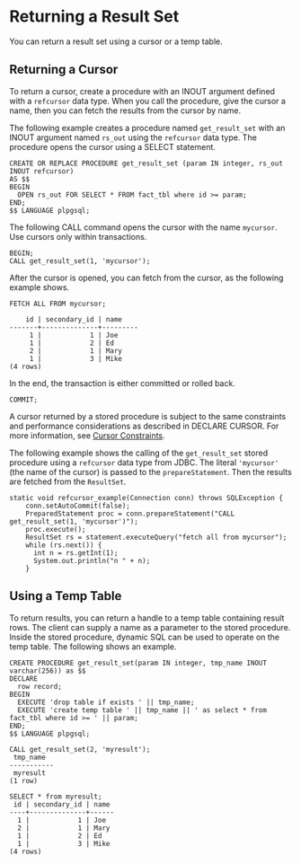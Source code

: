 # Returning a Result Set<a name="stored-procedure-result-set"></a>

You can return a result set using a cursor or a temp table\.

## Returning a Cursor<a name="stored-procedure-return-cursor"></a>

To return a cursor, create a procedure with an INOUT argument defined with a `refcursor` data type\. When you call the procedure, give the cursor a name, then you can fetch the results from the cursor by name\.

The following example creates a procedure named `get_result_set` with an INOUT argument named `rs_out` using the `refcursor` data type\. The procedure opens the cursor using a SELECT statement\.

```
CREATE OR REPLACE PROCEDURE get_result_set (param IN integer, rs_out INOUT refcursor)
AS $$
BEGIN
  OPEN rs_out FOR SELECT * FROM fact_tbl where id >= param;
END;
$$ LANGUAGE plpgsql;
```

The following CALL command opens the cursor with the name `mycursor`\. Use cursors only within transactions\. 

```
BEGIN;
CALL get_result_set(1, 'mycursor');
```

After the cursor is opened, you can fetch from the cursor, as the following example shows\.

```
FETCH ALL FROM mycursor;

    id | secondary_id | name
-------+--------------+---------
     1 |            1 | Joe
     1 |            2 | Ed
     2 |            1 | Mary
     1 |            3 | Mike
(4 rows)
```

In the end, the transaction is either committed or rolled back\.

```
COMMIT;   
```

A cursor returned by a stored procedure is subject to the same constraints and performance considerations as described in DECLARE CURSOR\. For more information, see [Cursor Constraints](declare.md#declare-constraints)\.

The following example shows the calling of the `get_result_set` stored procedure using a `refcursor` data type from JDBC\. The literal `'mycursor'` \(the name of the cursor\) is passed to the `prepareStatement`\. Then the results are fetched from the `ResultSet`\.

```
static void refcursor_example(Connection conn) throws SQLException {
    conn.setAutoCommit(false);
    PreparedStatement proc = conn.prepareStatement("CALL get_result_set(1, 'mycursor')");
    proc.execute();
    ResultSet rs = statement.executeQuery("fetch all from mycursor");
    while (rs.next()) {
      int n = rs.getInt(1);
      System.out.println("n " + n);
    }
```

## Using a Temp Table<a name="stored-procedure-return-cursor"></a>

To return results, you can return a handle to a temp table containing result rows\. The client can supply a name as a parameter to the stored procedure\. Inside the stored procedure, dynamic SQL can be used to operate on the temp table\. The following shows an example\.

```
CREATE PROCEDURE get_result_set(param IN integer, tmp_name INOUT varchar(256)) as $$
DECLARE
  row record;
BEGIN
  EXECUTE 'drop table if exists ' || tmp_name;
  EXECUTE 'create temp table ' || tmp_name || ' as select * from fact_tbl where id >= ' || param;
END;
$$ LANGUAGE plpgsql;

CALL get_result_set(2, 'myresult');
 tmp_name
-----------
 myresult
(1 row)

SELECT * from myresult;
 id | secondary_id | name
----+--------------+------
  1 |            1 | Joe
  2 |            1 | Mary
  1 |            2 | Ed
  1 |            3 | Mike
(4 rows)
```